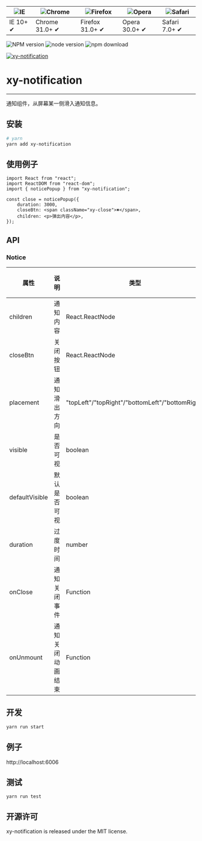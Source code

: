 | ![IE](https://github.com/alrra/browser-logos/blob/master/src/edge/edge_48x48.png?raw=true) | ![Chrome](https://github.com/alrra/browser-logos/blob/master/src/chrome/chrome_48x48.png?raw=true) | ![Firefox](https://github.com/alrra/browser-logos/blob/master/src/firefox/firefox_48x48.png?raw=true) | ![Opera](https://github.com/alrra/browser-logos/blob/master/src/opera/opera_48x48.png?raw=true) | ![Safari](https://github.com/alrra/browser-logos/blob/master/src/safari/safari_48x48.png?raw=true) |
| ------------------------------------------------------------------------------------------ | -------------------------------------------------------------------------------------------------- | ----------------------------------------------------------------------------------------------------- | ----------------------------------------------------------------------------------------------- | -------------------------------------------------------------------------------------------------- |
| IE 10+ ✔                                                                                   | Chrome 31.0+ ✔                                                                                     | Firefox 31.0+ ✔                                                                                       | Opera 30.0+ ✔                                                                                   | Safari 7.0+ ✔                                                                                      |

![NPM version](http://img.shields.io/npm/v/xy-notification.svg?style=flat-square)
![node version](https://img.shields.io/badge/node.js-%3E=_0.10-green.svg?style=flat-square)
![npm download](https://img.shields.io/npm/dm/xy-notification.svg?style=flat-square)

[![xy-notification](https://nodei.co/npm/xy-notification.png)](https://npmjs.org/package/xy-notification)

# xy-notification

---

通知组件，从屏幕某一侧滑入通知信息。

## 安装

```bash
# yarn
yarn add xy-notification
```

## 使用例子

```tsx
import React from "react";
import ReactDOM from "react-dom";
import { noticePopup } from "xy-notification";

const close = noticePopup({
    duration: 3000,
    closeBtn: <span className="xy-close">✖</span>,
    children: <p>弹出内容</p>,
});
```

## API

### Notice

| 属性           | 说明             | 类型                                            | 默认值 |
| -------------- | ---------------- | ----------------------------------------------- | ------ |
| children       | 通知内容         | React.ReactNode                                 | 无     |
| closeBtn       | 关闭按钮         | React.ReactNode                                 | 无     |
| placement      | 通知滑出方向     | "topLeft"/"topRight"/"bottomLeft"/"bottomRight" | 无     |
| visible        | 是否可视         | boolean                                         | 无     |
| defaultVisible | 默认是否可视     | boolean                                         | 无     |
| duration       | 过度时间         | number                                          | 无     |
| onClose        | 通知关闭事件     | Function                                        | 无     |
| onUnmount      | 通知关闭动画结束 | Function                                        | 无     |

## 开发

```sh
yarn run start
```

## 例子

http://localhost:6006

## 测试

```
yarn run test
```

## 开源许可

xy-notification is released under the MIT license.
